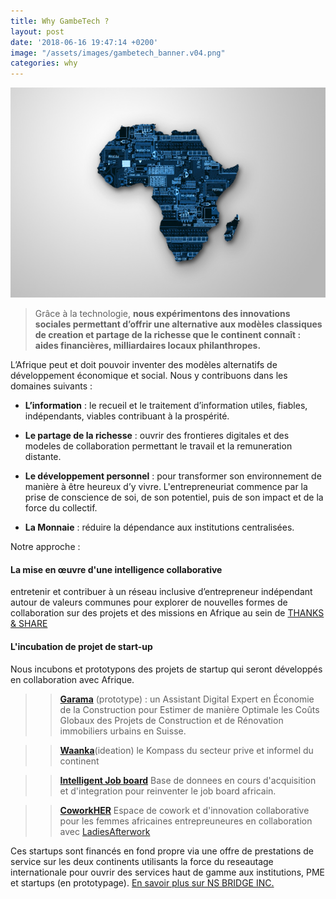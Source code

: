 ```yaml
---
title: Why GambeTech ?
layout: post
date: '2018-06-16 19:47:14 +0200'
image: "/assets/images/gambetech_banner.v04.png"
categories: why
---
```


![af](/assets/images/africa-tech.jpg)
   
> Grâce à la technologie, __nous expérimentons des innovations sociales permettant d’offrir une alternative aux modèles classiques de creation et partage de la richesse que le continent connaît : aides financières, milliardaires locaux philanthropes.__ 

L’Afrique peut et doit pouvoir inventer des modèles alternatifs de développement économique et social.  Nous y contribuons dans les domaines suivants :

* __L’information__ : le recueil et le traitement d’information utiles, fiables, indépendants, viables contribuant à la prospérité.

* __Le partage de la richesse__ : ouvrir des frontieres digitales et des modeles de collaboration  permettant le travail et la remuneration distante.

* __Le développement personnel__ : pour transformer son environnement de manière à être heureux d’y vivre.  L'entrepreneuriat commence par la prise de conscience de soi, de son potentiel, puis de son impact et de la force du collectif.

* __La Monnaie__ : réduire la dépendance aux institutions centralisées. 


Notre approche : 

#### La mise en œuvre d'une intelligence collaborative

entretenir et contribuer à un réseau inclusive d’entrepreneur indépendant autour de valeurs communes pour explorer de nouvelles formes de collaboration sur des projets et des missions en Afrique au sein de [THANKS & SHARE](#)

#### L'incubation de projet de start-up 
Nous incubons et prototypons des projets de startup qui seront développés en collaboration avec Afrique.

> > [__Garama__](https://unruffled-mestorf-9a810f.netlify.com/ "Coming Soon") (prototype) : un Assistant Digital Expert en Économie de la Construction pour Estimer de manière Optimale les Coûts Globaux des Projets de Construction et de Rénovation immobiliers urbains en Suisse.

> >  [__Waanka__](# "Coming Soon")(ideation) le Kompass du secteur prive et informel du continent

> >  [__Intelligent Job board__](http://cameroon-job.net/ "Coming soon") Base de donnees en cours d'acquisition et d'integration pour reinventer le job board africain.

> >  [__CoworkHER__](# "Coming soon") Espace de cowork et d'innovation collaborative pour les femmes africaines entrepreuneures en collaboration avec [LadiesAfterwork](https://www.facebook.com/LADIESAFTERWORK/)

Ces startups sont financés en fond propre via une offre de prestations de service sur les deux continents utilisants la force du reseautage internationale pour ouvrir des services haut de gamme aux institutions, PME et startups (en prototypage).   [En savoir plus sur NS BRIDGE INC.](https://flamboyant-pike-dcb689.netlify.com/ "NS BRIDGE")